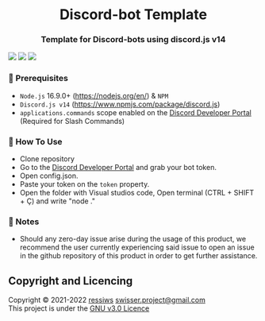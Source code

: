 <h1 align="center"> Discord-bot Template</h1>
<h3 align="center">Template for Discord-bots using discord.js v14</h3>

![](https://img.shields.io/github/issues/ressiws/Discord-bot-js?style=for-the-badge)
![](https://img.shields.io/github/stars/ressiws/Discord-bot-js?style=for-the-badge)
![](https://img.shields.io/github/license/ressiws/Discord-bot-js?style=for-the-badge)

### :wrench: Prerequisites
- `Node.js` 16.9.0+ (https://nodejs.org/en/) & `NPM` 
- `Discord.js v14` (https://www.npmjs.com/package/discord.js)
- `applications.commands` scope enabled on the [Discord Developer Portal](https://discord.com/developers/applications) (Required for Slash Commands)

### 🌠 How To Use
- Clone repository
- Go to the [Discord Developer Portal](https://discord.com/developers/applications) and grab your bot token.
- Open config.json.
- Paste your token on the `token` property.
- Open the folder with Visual studios code, Open terminal (CTRL + SHIFT + Ç) and write "node ."

### 📢 Notes
- Should any zero-day issue arise during the usage of this product, we recommend the user currently experiencing said issue to open an issue in the github repository of this product in order to get further assistance.

## Copyright and Licencing
Copyright © 2021-2022 [ressiws](https://github.com/ressiws) swisser.project@gmail.com  
This project is under the [GNU v3.0 Licence](./LICENSE)
